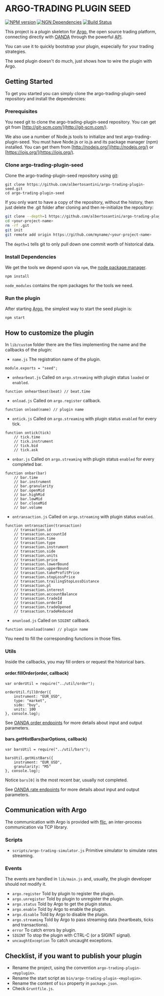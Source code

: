 # ARGO-TRADING PLUGIN SEED

[![NPM version](https://badge.fury.io/js/argo-trading-plugin-seed.png)](http://badge.fury.io/js/argo-trading-plugin-seed)
[![NGN Dependencies](https://david-dm.org/albertosantini/argo-trading-plugin-seed.png)](https://david-dm.org/albertosantini/argo-trading-plugin-seed)
[![Build Status](https://travis-ci.org/albertosantini/argo-trading-plugin-seed.png)](https://travis-ci.org/albertosantini/argo-trading-plugin-seed)

This project is a plugin skeleton for [Argo][],
the open source trading platform, connecting directly with [OANDA][] through the
powerful [API][].

You can use it to quickly bootstrap your plugin, especially for your trading
strategies.

The seed plugin doesn't do much, just shows how to wire the plugin with Argo.

## Getting Started

To get you started you can simply clone the argo-trading-plugin-seed repository
and install the dependencies:

### Prerequisites

You need git to clone the argo-trading-plugin-seed repository. You can get git from
[http://git-scm.com/](http://git-scm.com/).

We also use a number of Node.js tools to initialize and test argo-trading-plugin-seed.
You must have Node.js or io.js and its package manager (npm) installed.
You can get them from [http://nodejs.org/](http://nodejs.org/) or
[https://iojs.org/](https://iojs.org/).

### Clone argo-trading-plugin-seed

Clone the argo-trading-plugin-seed repository using [git][]:

```
git clone https://github.com/albertosantini/argo-trading-plugin-seed.git
cd argo-trading-plugin-seed
```

If you only want to have a copy of the repository, without the history, then just delete the .git folder after cloning and then re-initialize the repository:

```bash
git clone --depth=1 https://github.com/albertosantini/argo-trading-plugin-seed.git <your-project-name>
cd <your-project-name>
rm -rf .git
git init
git remote add origin https://github.com/myname/<your-project-name>
```

The `depth=1` tells git to only pull down one commit worth of historical data.

### Install Dependencies

We get the tools we depend upon via `npm`, the [node package manager](https://www.npmjs.com/).

```
npm install
```

`node_modules` contains the npm packages for the tools we need.

### Run the plugin

After starting [Argo][], the simplest way to start the seed plugin is:

```
npm start
```

## How to customize the plugin

In `lib/custom` folder there are the files implementing the name and the
callbacks of the plugin:

- `name.js` The registration name of the plugin.

```
module.exports = "seed";
```

- `onhearbeat.js` Called on `argo.streaming` with plugin status `loaded` or `enabled`.

```
function onheartbeat(beat) // beat.time
```

- `onload.js` Called on `argo.register` callback.

```
function onload(name) // plugin name
```

- `ontick.js` Called on `argo.streaming` with plugin status `enabled` for every tick.

```
function ontick(tick)
    // tick.time
    // tick.instrument
    // tick.bid
    // tick.ask
```

- `onbar.js` Called on `argo.streaming` with plugin status `enabled` for every completed bar.

```
function onbar(bar)
    // bar.time
    // bar.instrument
    // bar.granularity
    // bar.openMid
    // bar.highMid
    // bar.lowMid
    // bar.closeMid
    // bar.volume
```

- `ontransaction.js` Called on `argo.streaming` with plugin status `enabled`.

```
function ontransaction(transaction)
    // transaction.id
    // transaction.accountId
    // transaction.time
    // transaction.type
    // transaction.instrument
    // transaction.side
    // transaction.units
    // transaction.price
    // transaction.lowerBound
    // transaction.upperBound
    // transaction.takeProfitPrice
    // transaction.stopLossPrice
    // transaction.trailingStopLossDistance
    // transaction.pl
    // transaction.interest
    // transaction.accountBalance
    // transaction.tradeId
    // transaction.orderId
    // transaction.tradeOpened
    // transaction.tradeReduced
```

- `onunload.js` Called on `SIGINT` callback.

```
function onunload(name) // plugin name
```

You need to fill the corresponding functions in those files.

### Utils

Inside the callbacks, you may fill orders or request the historical bars.

#### order.fillOrder(order, callback)

```
var orderUtil = require("../util/order");

orderUtil.fillOrder({
    instrument: "EUR_USD",
    type: "market",
    side: "buy",
    units: 100
}, console.log);
```

See [OANDA order endpoints](http://developer.oanda.com/rest-live/orders/) for
more details about input and output parameters.

#### bars.getHistBars(barOptions, callback)

```
var barsUtil = require("../util/bars");

barsUtil.getHistBars({
    instrument: "EUR_USD",
    granularity: "M5"
}, console.log);
```

Notice `bars[0]` is the most recent bar, usually not completed.

See [OANDA rate endpoints](http://developer.oanda.com/rest-live/rates/) for more
details about input and output parameters.

## Communication with Argo

The communication with Argo is provided with [flic](https://github.com/nkcmr/flic),
an inter-process communication via TCP library.

### Scripts

- `scripts/argo-trading-simulator.js` Primitive simulator to simulate rates streaming.

### Events

The events are handled in `lib/main.js` and, usually, the plugin developer
should not modify it.

- `argo.register` Told by plugin to register the plugin.
- `argo.unregister` Told by plugin to unregister the plugin.
- `argo.status` Told by Argo to get the plugin status.
- `argo.enable` Told by Argo to enable the plugin.
- `argo.disable` Told by Argo to disable the plugin.
- `argo.streaming` Told by Argo to pass streaming data (heartbeats, ticks and transactions).
- `error` To catch errors by plugin.
- `SIGINT` To stop the plugin with CTRL-C (or a SIGINT signal).
- `uncaughtException` To catch uncaught exceptions.

## Checklist, if you want to publish your plugin

- Rename the project, using the convention `argo-trading-plugin-<myplugin>`.
- Rename the start script as `bin/argo-trading-plugin-<myplugin>`.
- Rename the content of `bin` property in `package.json`.
- Check `Gruntfile.js`.


[Argo]: https://github.com/albertosantini/argo
[OANDA]: http://fxtrade.oanda.co.uk/
[API]: http://developer.oanda.com/
[git]: http://git-scm.com/
